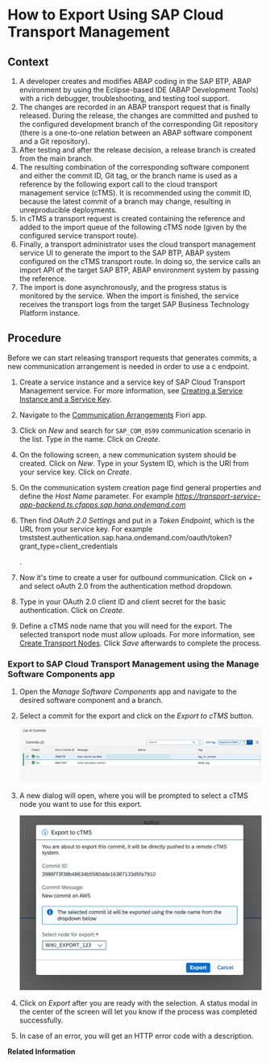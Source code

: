 <!-- loiob837a3b4226843cb86e8c35d2f35e6fa -->

# How to Export Using SAP Cloud Transport Management



<a name="loiob837a3b4226843cb86e8c35d2f35e6fa__section_ify_m3j_bwb"/>

## Context

1.  A developer creates and modifies ABAP coding in the SAP BTP, ABAP environment by using the Eclipse-based IDE \(ABAP Development Tools\) with a rich debugger, troubleshooting, and testing tool support.
2.  The changes are recorded in an ABAP transport request that is finally released. During the release, the changes are committed and pushed to the configured development branch of the corresponding Git repository \(there is a one-to-one relation between an ABAP software component and a Git repository\).
3.  After testing and after the release decision, a release branch is created from the main branch.
4.  The resulting combination of the corresponding software component and either the commit ID, Git tag, or the branch name is used as a reference by the following export call to the cloud transport management service \(cTMS\). It is recommended using the commit ID, because the latest commit of a branch may change, resulting in unreproducible deployments.
5.  In cTMS a transport request is created containing the reference and added to the import queue of the following cTMS node \(given by the configured service transport route\).
6.  Finally, a transport administrator uses the cloud transport management service UI to generate the import to the SAP BTP, ABAP system configured on the cTMS transport route. In doing so, the service calls an import API of the target SAP BTP, ABAP environment system by passing the reference.
7.  The import is done asynchronously, and the progress status is monitored by the service. When the import is finished, the service receives the transport logs from the target SAP Business Technology Platform instance.



<a name="loiob837a3b4226843cb86e8c35d2f35e6fa__section_bbr_43j_bwb"/>

## Procedure

Before we can start releasing transport requests that generates commits, a new communication arrangement is needed in order to use a c endpoint.

1.  Create a service instance and a service key of SAP Cloud Transport Management service. For more information, see [Creating a Service Instance and a Service Key](https://help.sap.com/docs/TRANSPORT_MANAGEMENT_SERVICE/7f7160ec0d8546c6b3eab72fb5ad6fd8/f44956035ce54684b1dbb9e4d23c37d2.html).
2.  Navigate to the [Communication Arrangements](https://help.sap.com/docs/BTP/65de2977205c403bbc107264b8eccf4b/1decd8b8747443ee8839ce4474a3643e.html) Fiori app.

3.  Click on *New* and search for `SAP_COM_0599` communication scenario in the list. Type in the name. Click on *Create*.

4.  On the following screen, a new communication system should be created. Click on *New*. Type in your System ID, which is the URI from your service key. Click on *Create*.

5.  On the communication system creation page find general properties and define the *Host Name* parameter. For example *https://transport-service-app-backend.ts.cfapps.sap.hana.ondemand.com*

6.  Then find *OAuth 2.0 Settings* and put in a *Token Endpoint*, which is the URL from your service key. For example tmststest.authentication.sap.hana.ondemand.com/oauth/token?grant\_type=client\_credentials

    .

7.  Now it's time to create a user for outbound communication. Click on *\+* and select oAuth 2.0 from the authentication method dropdown.

8.  Type in your OAuth 2.0 client ID and client secret for the basic authentication. Click on *Create*.

9.  Define a cTMS node name that you will need for the export. The selected transport node must allow uploads. For more information, see [Create Transport Nodes](https://help.sap.com/docs/TRANSPORT_MANAGEMENT_SERVICE/7f7160ec0d8546c6b3eab72fb5ad6fd8/f71a4d5550cd453ea824d5b5c677969d.html?version=Cloud). Click *Save* afterwards to complete the process.




### Export to SAP Cloud Transport Management using the Manage Software Components app

1.  Open the *Manage Software Components* app and navigate to the desired software component and a branch.
2.  Select a commit for the export and click on the *Export to cTMS* button.

     ![](images/list_of_commits_4f0719b.png) 

3.  A new dialog will open, where you will be prompted to select a cTMS node you want to use for this export.

     ![](images/Export_to_cTMS_3ca4f84.png) 

4.  Click on *Export* after you are ready with the selection. A status modal in the center of the screen will let you know if the process was completed successfully.

5.  In case of an error, you will get an HTTP error code with a description.


**Related Information**  








